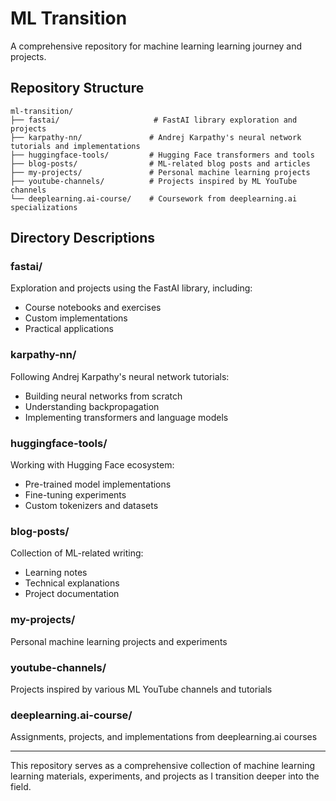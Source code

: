 # ML Transition

A comprehensive repository for machine learning learning journey and projects.

## Repository Structure

```
ml-transition/
├── fastai/                     # FastAI library exploration and projects
├── karpathy-nn/               # Andrej Karpathy's neural network tutorials and implementations
├── huggingface-tools/         # Hugging Face transformers and tools
├── blog-posts/                # ML-related blog posts and articles
├── my-projects/               # Personal machine learning projects
├── youtube-channels/          # Projects inspired by ML YouTube channels
└── deeplearning.ai-course/    # Coursework from deeplearning.ai specializations
```

## Directory Descriptions

### fastai/
Exploration and projects using the FastAI library, including:
- Course notebooks and exercises
- Custom implementations
- Practical applications

### karpathy-nn/
Following Andrej Karpathy's neural network tutorials:
- Building neural networks from scratch
- Understanding backpropagation
- Implementing transformers and language models

### huggingface-tools/
Working with Hugging Face ecosystem:
- Pre-trained model implementations
- Fine-tuning experiments
- Custom tokenizers and datasets

### blog-posts/
Collection of ML-related writing:
- Learning notes
- Technical explanations
- Project documentation

### my-projects/
Personal machine learning projects and experiments

### youtube-channels/
Projects inspired by various ML YouTube channels and tutorials

### deeplearning.ai-course/
Assignments, projects, and implementations from deeplearning.ai courses

---

This repository serves as a comprehensive collection of machine learning learning materials, experiments, and projects as I transition deeper into the field.